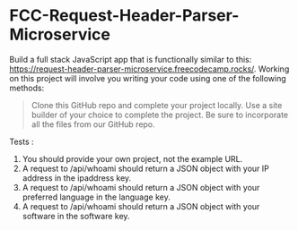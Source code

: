 # FCC-Request-Header-Parser-Microservice

Build a full stack JavaScript app that is functionally similar to this: https://request-header-parser-microservice.freecodecamp.rocks/. Working on this project will involve you writing your code using one of the following methods:

  > Clone this GitHub repo and complete your project locally.
  > Use a site builder of your choice to complete the project. Be sure to incorporate all the files from our GitHub repo.

Tests : 

  1. You should provide your own project, not the example URL.
  2. A request to /api/whoami should return a JSON object with your IP address in the ipaddress key.
  3. A request to /api/whoami should return a JSON object with your preferred language in the language key.
  4. A request to /api/whoami should return a JSON object with your software in the software key.
